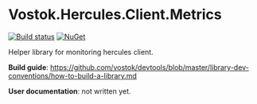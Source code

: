 # Vostok.Hercules.Client.Metrics

[![Build status](https://ci.appveyor.com/api/projects/status/github/vostok/hercules.client.metrics?svg=true&branch=master)](https://ci.appveyor.com/project/vostok/hercules.client.metrics/branch/master)
[![NuGet](https://img.shields.io/nuget/v/Vostok.Hercules.Client.Metrics.svg)](https://www.nuget.org/packages/Vostok.Hercules.Client.Metrics)

Helper library for monitoring hercules client.


**Build guide**: https://github.com/vostok/devtools/blob/master/library-dev-conventions/how-to-build-a-library.md

**User documentation**: not written yet.